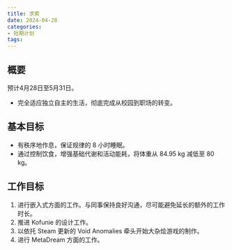 ```yaml
---
title: 求索
date: 2024-04-28
categories:
- 短期计划
tags:
---
```


## 概要

预计4月28日至5月31日。

- 完全适应独立自主的生活，彻底完成从校园到职场的转变。

## 基本目标

- 有秩序地作息，保证规律的 8 小时睡眠。
- 通过控制饮食，增强基础代谢和活动能耗，将体重从 84.95 kg 减低至 80 kg。

## 工作目标

1. 进行嵌入式方面的工作。与同事保持良好沟通，尽可能避免延长的额外的工作时长。
2. 推进 Kofunie 的设计工作。
3. 以依托 Steam 更新的 Void Anomalies 牵头开始大杂烩游戏的制作。
4. 进行 MetaDream 方面的工作。
